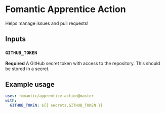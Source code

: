 # Fomantic Apprentice Action

Helps manage issues and pull requests!

## Inputs

### `GITHUB_TOKEN`

**Required** A GitHub secret token with access to the repository. This should be stored in a secret.

## Example usage

```yaml
uses: fomantic/apprentice-action@master
with:
  GITHUB_TOKEN: ${{ secrets.GITHUB_TOKEN }}
```
